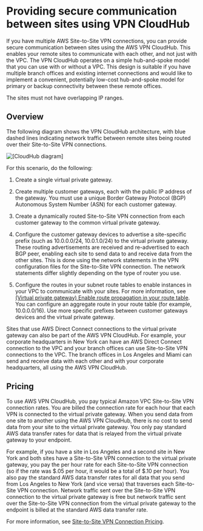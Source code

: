 # Providing secure communication between sites using VPN CloudHub<a name="VPN_CloudHub"></a>

If you have multiple AWS Site\-to\-Site VPN connections, you can provide secure communication between sites using the AWS VPN CloudHub\. This enables your remote sites to communicate with each other, and not just with the VPC\. The VPN CloudHub operates on a simple hub\-and\-spoke model that you can use with or without a VPC\. This design is suitable if you have multiple branch offices and existing internet connections and would like to implement a convenient, potentially low\-cost hub\-and\-spoke model for primary or backup connectivity between these remote offices\.

The sites must not have overlapping IP ranges\.

## Overview<a name="vpn-cloudhub-overview"></a>

The following diagram shows the VPN CloudHub architecture, with blue dashed lines indicating network traffic between remote sites being routed over their Site\-to\-Site VPN connections\.

![\[CloudHub diagram\]](http://docs.aws.amazon.com/vpn/latest/s2svpn/images/AWS_VPN_CloudHub-diagram.png)

For this scenario, do the following:

1. Create a single virtual private gateway\.

1. Create multiple customer gateways, each with the public IP address of the gateway\. You must use a unique Border Gateway Protocol \(BGP\) Autonomous System Number \(ASN\) for each customer gateway\. 

1. Create a dynamically routed Site\-to\-Site VPN connection from each customer gateway to the common virtual private gateway\. 

1. Configure the customer gateway devices to advertise a site\-specific prefix \(such as 10\.0\.0\.0/24, 10\.0\.1\.0/24\) to the virtual private gateway\. These routing advertisements are received and re\-advertised to each BGP peer, enabling each site to send data to and receive data from the other sites\. This is done using the network statements in the VPN configuration files for the Site\-to\-Site VPN connection\. The network statements differ slightly depending on the type of router you use\.

1. Configure the routes in your subnet route tables to enable instances in your VPC to communicate with your sites\. For more information, see [\(Virtual private gateway\) Enable route propagation in your route table](SetUpVPNConnections.md#vpn-configure-routing)\. You can configure an aggregate route in your route table \(for example, 10\.0\.0\.0/16\)\. Use more specific prefixes between customer gateways devices and the virtual private gateway\.

Sites that use AWS Direct Connect connections to the virtual private gateway can also be part of the AWS VPN CloudHub\. For example, your corporate headquarters in New York can have an AWS Direct Connect connection to the VPC and your branch offices can use Site\-to\-Site VPN connections to the VPC\. The branch offices in Los Angeles and Miami can send and receive data with each other and with your corporate headquarters, all using the AWS VPN CloudHub\. 

## Pricing<a name="vpn-cloudhub-pricing"></a>

To use AWS VPN CloudHub, you pay typical Amazon VPC Site\-to\-Site VPN connection rates\. You are billed the connection rate for each hour that each VPN is connected to the virtual private gateway\. When you send data from one site to another using the AWS VPN CloudHub, there is no cost to send data from your site to the virtual private gateway\. You only pay standard AWS data transfer rates for data that is relayed from the virtual private gateway to your endpoint\. 

For example, if you have a site in Los Angeles and a second site in New York and both sites have a Site\-to\-Site VPN connection to the virtual private gateway, you pay the per hour rate for each Site\-to\-Site VPN connection \(so if the rate was $\.05 per hour, it would be a total of $\.10 per hour\)\. You also pay the standard AWS data transfer rates for all data that you send from Los Angeles to New York \(and vice versa\) that traverses each Site\-to\-Site VPN connection\. Network traffic sent over the Site\-to\-Site VPN connection to the virtual private gateway is free but network traffic sent over the Site\-to\-Site VPN connection from the virtual private gateway to the endpoint is billed at the standard AWS data transfer rate\. 

For more information, see [Site\-to\-Site VPN Connection Pricing](http://aws.amazon.com/vpn/pricing/)\.
